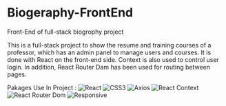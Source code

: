 # Biogeraphy-FrontEnd
Front-End of full-stack biogrophy project

This is a full-stack project to show the resume and training courses of a professor, which has an admin panel to manage users and courses. It is done with React on the front-end side. Context is also used to control user login. In addition, React Router Dam has been used for routing between pages.

Pakages Use In Project :
![React](https://img.shields.io/badge/React-EF2D5E)
![CSS3](https://img.shields.io/badge/CSS3-EF2D5E)
![Axios](https://img.shields.io/badge/Axios-EF2D5E)
![React Context](https://img.shields.io/badge/React-Context-EF2D5E)
![React Router Dom](https://img.shields.io/badge/React-RouterDom-EF2D5E)
![Responsive](https://img.shields.io/badge/Responsive-EF2D5E)
